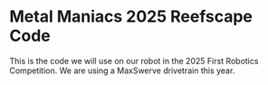 # Metal Maniacs 2025 Reefscape Code

This is the code we will use on our robot in the 2025 First Robotics Competition. We are using a MaxSwerve drivetrain this year.
